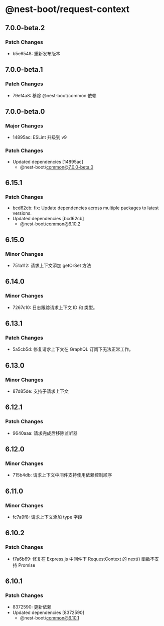 # @nest-boot/request-context

## 7.0.0-beta.2

### Patch Changes

- b5e6548: 重新发布版本

## 7.0.0-beta.1

### Patch Changes

- 79ef4a8: 移除 @nest-boot/common 依赖

## 7.0.0-beta.0

### Major Changes

- 14895ac: ESLint 升级到 v9

### Patch Changes

- Updated dependencies [14895ac]
  - @nest-boot/common@7.0.0-beta.0

## 6.15.1

### Patch Changes

- bcd62cb: fix: Update dependencies across multiple packages to latest versions.
- Updated dependencies [bcd62cb]
  - @nest-boot/common@6.10.2

## 6.15.0

### Minor Changes

- 751a112: 请求上下文添加 getOrSet 方法

## 6.14.0

### Minor Changes

- 7267c10: 日志跟踪请求上下文 ID 和 类型。

## 6.13.1

### Patch Changes

- 5a5cb5d: 修复请求上下文在 GraphQL 订阅下无法正常工作。

## 6.13.0

### Minor Changes

- 87d85de: 支持子请求上下文

## 6.12.1

### Patch Changes

- 9640aaa: 请求完成后移除监听器

## 6.12.0

### Minor Changes

- 715b4db: 请求上下文中间件支持使用依赖控制顺序

## 6.11.0

### Minor Changes

- fc7a9f8: 请求上下文添加 type 字段

## 6.10.2

### Patch Changes

- f7a6b69: 修复在 Express.js 中间件下 RequestContext 的 next() 函数不支持 Promise

## 6.10.1

### Patch Changes

- 8372590: 更新依赖
- Updated dependencies [8372590]
  - @nest-boot/common@6.10.1
